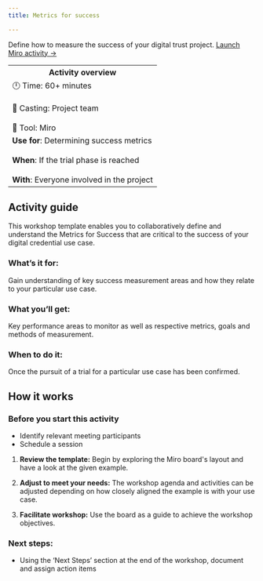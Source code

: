 ```yaml
---
title: Metrics for success

---
```


Define how to measure the success of your digital trust project.
[Launch Miro activity →](https://miro.com/app/board/uXjVK1HW95M=)

<table>
	<tr>
    <th>Activity overview</th>
  </tr>
	<tr>
		<td>
            		🕛 Time: 60+ minutes <br></br>
			🙌 Casting: Project team <br></br>
			🔨 Tool: Miro
		</td>
	</tr>
	<tr> 
		<td>
				<b>Use for</b>: Determining success metrics <br></br>
				<b>When</b>: If the trial phase is reached <br></br>
				<b>With</b>: Everyone involved in the project
		</td>
	</tr>

</table>

<!-- ![A screenshot of the Metrics for success workshop](img/Discover/Metrics-workshop.png "A screenshot of the Metrics for success") -->

## Activity guide
This workshop template enables you to collaboratively define and understand the Metrics for Success that are critical to the success of your digital credential use case. 

### What’s it for:
Gain understanding of key success measurement areas and how they relate to your particular use case.

### What you’ll get:
Key performance areas to monitor as well as respective metrics, goals and methods of measurement.

### When to do it:
Once the pursuit of a trial for a particular use case has been confirmed.

## How it works

### Before you start this activity
-   Identify relevant meeting participants
-   Schedule a session

1.  **Review the template:** 
Begin by exploring the Miro board's layout and have a look at the given example.

2.  **Adjust to meet your needs:** 
The workshop agenda and activities can be adjusted depending on how closely aligned the example is with your use case.

3.  **Facilitate workshop:** 
Use the board as a guide to achieve the workshop objectives.
    
### Next steps:
-   Using the ‘Next Steps’ section at the end of the workshop, document and assign action items
<!-- -   Explore additional activities and templates in the [Trial phase **INTERNAL LINK**](...) -->